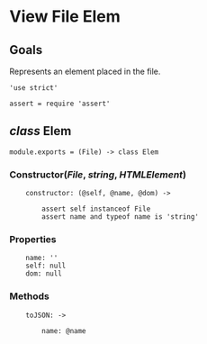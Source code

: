 View File Elem
==============

Goals
-----

Represents an element placed in the file.

	'use strict'

	assert = require 'assert'

*class* Elem
------------

	module.exports = (File) -> class Elem

### Constructor(*File*, *string*, *HTMLElement*)

		constructor: (@self, @name, @dom) ->

			assert self instanceof File
			assert name and typeof name is 'string'

### Properties

		name: ''
		self: null
		dom: null

### Methods

		toJSON: ->

			name: @name
